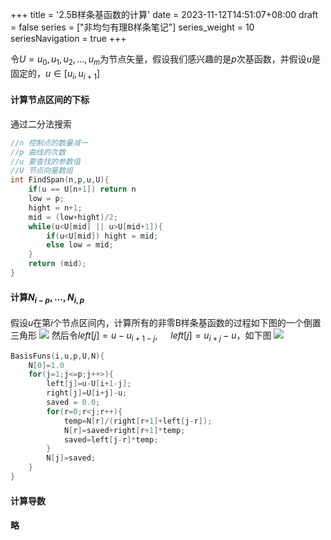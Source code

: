 +++
title = '2.5B样条基函数的计算'
date = 2023-11-12T14:51:07+08:00
draft = false
series = ["非均匀有理B样条笔记"]
series_weight = 10
seriesNavigation = true
+++

令$U={u_0,u_1,u_2,...,u_m}$为节点矢量，假设我们感兴趣的是$p$次基函数，并假设$u$是固定的，$u \in [u_i,u_{i+1}]$
#### 计算节点区间的下标
通过二分法搜索
``` c
//n 控制点的数量减一
//p 曲线的次数
//u 要查找的参数值
//U 节点向量数组
int FindSpan(n,p,u,U){
    if(u == U[n+1]) return n
    low = p;
    hight = n+1;
    mid = (low+hight)/2;
    while(u<U[mid] || u>U[mid+1]){
        if(u<U[mid]) hight = mid;
        else low = mid;
    }
    return (mid);
}
```
#### 计算$N_{i-p},...,N_{i,p}$
假设$u$在第$i$个节点区间内，计算所有的非零B样条基函数的过程如下图的一个倒置三角形
![](/Nurbs/1682777846388.jpg)
然后令$left[j]=u-u_{i+1-j}, \;\;\;\;\;\; left[j]=u_{i+j}-u$，如下图
![](/Nurbs/1682777501183.jpg)
```c
BasisFuns(i,u,p,U,N){
    N[0]=1.0
    for(j=1;j<=p;j++>){
        left[j]=u-U[i+1-j];
        right[j]=U[i+j]-u;
        saved = 0.0;      
        for(r=0;r<j;r++){
            temp=N[r]/(right[r+1]+left[j-r]);
            N[r]=saved+right[r+1]*temp;
            saved=left[j-r]*temp;
        }
        N[j]=saved;
    }
}
```
#### 计算导数
#### 略